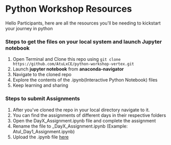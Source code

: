 # Python Workshop Resources

Hello Participants, here are all the resources you'll be needing to kickstart your journey in python

### Steps to get the files on your local system and launch Jupyter notebook
1. Open Terminal and Clone this repo using `git clone https://github.com/AtuLxCE/python-workshop-vertex.git`
2. Launch **jupyter notebook** from **anaconda-navigator**
3. Navigate to the cloned repo
4. Explore the contents of the .ipynb(Interactive Python Notebook) files
5. Keep learning and sharing

### Steps to submit Assignments
1. After you've cloned the repo in your local directory navigate to it.
2. You can find the assignments of different days in their respective folders
3. Open the DayX_Assignment.ipynb file and complete the assignment
5. Rename the file to <your name>_DayX_Assignment.ipynb (Example: Atul_Day1_Assignment.ipynb)
4. Upload the .ipynb file [here](https://forms.gle/aX8ABVz1ST9hU3mPA)

